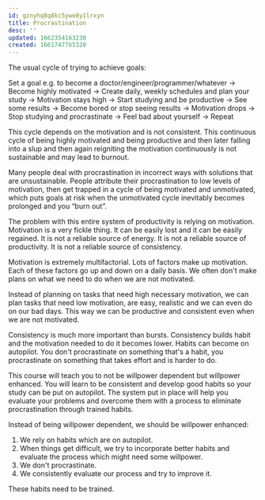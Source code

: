 ```yaml
---
id: gznyhq8q8kc5ywe8y1lrxyn
title: Procrastination
desc: ''
updated: 1662354163230
created: 1661747765328
---
```


The usual cycle of trying to achieve goals:

Set a goal e.g. to become a doctor/engineer/programmer/whatever -> Become highly motivated -> Create daily, weekly schedules and plan your study -> Motivation stays high -> Start studying and be productive -> See some results -> Become bored or stop seeing results -> Motivation drops -> Stop studying and procrastinate -> Feel bad about yourself -> Repeat

This cycle depends on the motivation and is not consistent. This continuous cycle of being highly motivated and being productive and then later falling into a slup and then again reigniting the motivation continuously is not sustainable and may lead to burnout.

Many people deal with procrastination in incorrect ways with solutions that are unsustainable. People attribute their procrastination to low levels of motivation, then get trapped in a cycle of being motivated and unmotivated, which puts goals at risk when the unmotivated cycle inevitably becomes prolonged and you “burn out”.

The problem with this entire system of productivity is relying on motivation. Motivation is a very fickle thing. It can be easily lost and it can be easily regained. It is not a reliable source of energy. It is not a reliable source of productivity. It is not a reliable source of consistency.

Motivation is extremely multifactorial. Lots of factors make up motivation. Each of these factors go up and down on a daily basis. We often don't make plans on what we need to do when we are not motivated.

Instead of planning on tasks that need high necessary motivation, we can plan tasks that need low motivation, are easy, realistic and we can even do on our bad days. This way we can be productive and consistent even when we are not motivated.

Consistency is much more important than bursts. Consistency builds habit and the motivation needed to do it becomes lower. Habits can become on autopilot. You don't procrastinate on something that's a habit, you procrastinate on something that takes effort and is harder to do.

This course will teach you to not be willpower dependent but willpower enhanced. You will learn to be consistent and develop good habits so your study can be put on autopilot. The system put in place will help you evaluate your problems and overcome them with a process to eliminate procrastination through trained habits.

Instead of being willpower dependent, we should be willpower enhanced:

1. We rely on habits which are on autopilot.
2. When things get difficult, we try to incorporate better habits and evaluate the process which might need some willpower.
3. We don't procrastinate.
4. We consistently evaluate our process and try to improve it.

These habits need to be trained.
